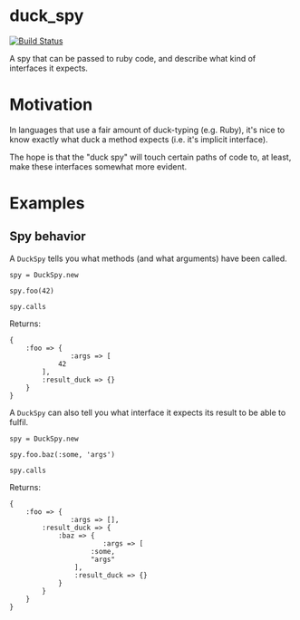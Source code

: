 duck_spy
========

[![Build Status](https://travis-ci.org/mjgpy3/duck_spy.svg)](https://travis-ci.org/mjgpy3/duck_spy)

A spy that can be passed to ruby code, and describe what kind of interfaces it expects.

# Motivation

In languages that use a fair amount of duck-typing (e.g. Ruby), it's nice to know exactly what duck a method expects (i.e. it's implicit interface).

The hope is that the "duck spy" will touch certain paths of code to, at least, make these interfaces somewhat more evident.

# Examples

## Spy behavior
A `DuckSpy` tells you what methods (and what arguments) have been called.
```
spy = DuckSpy.new

spy.foo(42)

spy.calls
```
Returns:
```
{
    :foo => {
               :args => [
            42
        ],
        :result_duck => {}
    }
}
```

A `DuckSpy` can also tell you what interface it expects its result to be able to fulfil.
```
spy = DuckSpy.new

spy.foo.baz(:some, 'args')

spy.calls
```
Returns:
```
{
    :foo => {
               :args => [],
        :result_duck => {
            :baz => {
                       :args => [
                    :some,
                    "args"
                ],
                :result_duck => {}
            }
        }
    }
}
```
